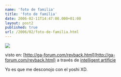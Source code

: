 ```yaml
---
name: 'foto de familia'
title: 'foto de familia'
date: 2006-02-11T14:47:00.000+01:00
layout: post2
published: true
url: /2006/02/foto-de-familia.html
---
```


![](http://static.flickr.com/25/98238176_97f96f7360_b.jpg)  
  
visto en: [http://ga-forum.com/revback.html](http://ga-forum.com/revback.html) a través de [intelligent artificie](http://www.intelligent-artifice.com/2006/02/mysterious_nint.html)  
  
Yo es que me desconojo con el yoshi XD.
